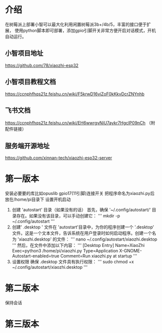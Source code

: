 <!--
 * @Author: kemomi 
 * @Date: 2025-02-28 23:43:59
 * @LastEditors: kemomi 
 * @LastEditTime: 2025-02-28 23:56:46
 * @FilePath: \RaspberryPi-xiaozhi\README.md
 * @Description: 这是默认设置,请设置`customMade`, 打开koroFileHeader查看配置 进行设置: https://github.com/OBKoro1/koro1FileHeader/wiki/%E9%85%8D%E7%BD%AE
-->
# 介绍
在树莓派上部署小智可以最大化利用闲置树莓派3b+/4b/5，丰富的接口便于扩展，
使用python脚本即可部署，添加gpio引脚开关非常方便开启对话模式，开机自动运行。

## 小智项目地址
https://github.com/78/xiaozhi-esp32
## 小智项目教程文档
https://ccnphfhqs21z.feishu.cn/wiki/F5krwD16viZoF0kKkvDcrZNYnhb
## 飞书文档
https://ccnphfhqs21z.feishu.cn/wiki/EH6wwrgvNiU7aykr7HgclP09nCh （附配件链接）
## 服务端开源地址
https://github.com/xinnan-tech/xiaozhi-esp32-server

# 第一版本
安装必要要的库比如opuslib
gpio17(11引脚)连接开关
把程序命名为xiaozhi.py后放在/home/pi目录下
设置开机启动
1. 创建 'autostart' 目录（如果没有的话）
首先，确保 '~/.config/autostart/' 目录存在。如果没有该目录，可以手动创建它：
'''
   mkdir -p ~/.config/autostart
'''
3. 创建' .desktop ' 文件在 'autostart'目录中，为你的程序创建一个 '.desktop' 文件。这是一个文本文件，告诉系统在用户登录时如何启动程序。创建一个名为 'xiaozhi.desktop' 的文件：
'''
   nano ~/.config/autostart/xiaozhi.desktop
'''
然后，在文件中添加以下内容：
'''
[Desktop Entry]
Name=XiaoZhi
Exec=python3 /home/pi/xiaozhi.py
Type=Application
X-GNOME-Autostart-enabled=true
Comment=Run xiaozhi.py at startup
'''
5. 设置权限
确保 .desktop 文件具有执行权限：
'''
 sudo chmod +x ~/.config/autostart/xiaozhi.desktop
'''
# 第二版本
 保持会话
 
# 第三版本
